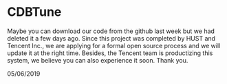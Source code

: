 # CDBTune

Maybe you can download our code from the github last week but we had deleted it a few days ago. 
Since this project was completed by HUST and Tencent Inc., we are applying for a formal open source process and we will update it at the right time. 
Besides, the Tencent team is productizing this system, we believe you can also experience it soon. 
Thank you.

05/06/2019
